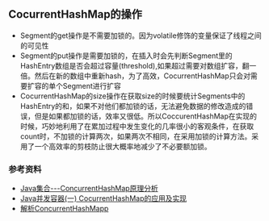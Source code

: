 

## CocurrentHashMap的操作

- Segment的get操作是不需要加锁的。因为volatile修饰的变量保证了线程之间的可见性
- Segment的put操作是需要加锁的，在插入时会先判断Segment里的HashEntry数组是否会超过容量(threshold),如果超过需要对数组扩容，翻一倍。然后在新的数组中重新hash，为了高效，CocurrentHashMap只会对需要扩容的单个Segment进行扩容
- CocurrentHashMap的size操作在获取size的时候要统计Segments中的HashEntry的和，如果不对他们都加锁的话，无法避免数据的修改造成的错误，但是如果都加锁的话，效率又很低。所以CoccurentHashMap在实现的时候，巧妙地利用了在累加过程中发生变化的几率很小的客观条件，在获取count时，不加锁的计算两次，如果两次不相同，在采用加锁的计算方法。采用了一个高效率的剪枝防止很大概率地减少了不必要额加锁。



### 参考资料

- [Java集合---ConcurrentHashMap原理分析](http://www.cnblogs.com/ITtangtang/p/3948786.html)
- [Java并发容器(一) CocurrentHashMap的应用及实现](http://blog.csdn.net/qq_24451605/article/details/51125946)
- [解析ConcurrentHashMapp](http://lvshen9.coding.me/2017/09/13/%E8%A7%A3%E6%9E%90ConcurrentHashMapp/)